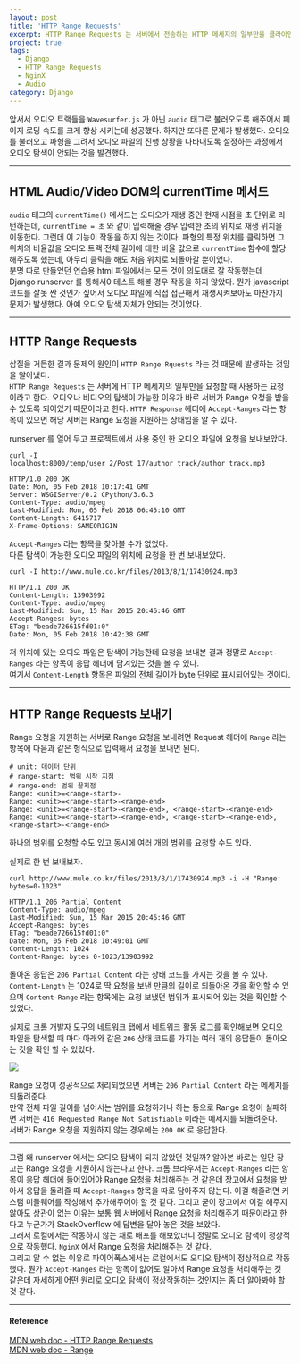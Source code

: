 ```yaml
---
layout: post
title: 'HTTP Range Requests'
excerpt: HTTP Range Requests 는 서버에서 전송하는 HTTP 메세지의 일부만을 클라이언트에 전달하는 것을 가능하게 한다. 이런 분할된 요청은 대용량의 미디어 전송이나 파일 다운로드를 처리하는데 유용하며, 미디어의 탐색을 가능하게 한다.
project: true
tags:
  - Django
  - HTTP Range Requests
  - NginX
  - Audio
category: Django
---
```


앞서서 오디오 트랙들을 `Wavesurfer.js` 가 아닌 `audio` 태그로 불러오도록 해주어서 페이지 로딩 속도를 크게 향상 시키는데 성공했다. 하지만 또다른 문제가 발생했다. 오디오를 불러오고 파형을 그려서 오디오 파일의 진행 상황을 나타내도록 설정하는 과정에서 오디오 탐색이 안되는 것을 발견했다.  

- - -

## HTML Audio/Video DOM의 currentTime 메서드

`audio` 태그의 `currentTime()` 메서드는 오디오가 재생 중인 현재 시점을 초 단위로 리턴하는데, `currentTime = 초` 와 같이 입력해줄 경우 입력한 초의 위치로 재생 위치을 이동한다. 그런데 이 기능이 작동을 하지 않는 것이다. 파형의 특정 위치를 클릭하면 그 위치의 비율값을 오디오 트랙 전체 길이에 대한 비율 값으로 `currentTime` 함수에 할당해주도록 했는데, 아무리 클릭을 해도 처음 위치로 되돌아갈 뿐이었다.  
분명 따로 만들었던 연습용 html 파일에서는 모든 것이 의도대로 잘 작동했는데 Django runserver 를 통해서0 테스트 해볼 경우 작동을 하지 않았다. 뭔가 javascript 코드를 잘못 짠 것인가 싶어서 오디오 파일에 직접 접근해서 재생시켜보아도 마찬가지 문제가 발생했다. 아예 오디오 탐색 자체가 안되는 것이었다.

- - -

## HTTP Range Requests

삽질을 거듭한 결과 문제의 원인이 `HTTP Range Rquests` 라는 것 때문에 발생하는 것임을 알아냈다.  
`HTTP Range Requests` 는 서버에 HTTP 메세지의 일부만을 요청할 때 사용하는 요청이라고 한다. 오디오나 비디오의 탐색이 가능한 이유가 바로 서버가 Range 요청을 받을 수 있도록 되어있기 때문이라고 한다. `HTTP Response` 헤더에 `Accept-Ranges` 라는 항목이 있으면 해당 서버는 Range 요청을 지원하는 상태임을 알 수 있다.  

runserver 를 열어 두고 프로젝트에서 사용 중인 한 오디오 파일에 요청을 보내보았다.  

```
curl -I localhost:8000/temp/user_2/Post_17/author_track/author_track.mp3
```

```
HTTP/1.0 200 OK
Date: Mon, 05 Feb 2018 10:17:41 GMT
Server: WSGIServer/0.2 CPython/3.6.3
Content-Type: audio/mpeg
Last-Modified: Mon, 05 Feb 2018 06:45:10 GMT
Content-Length: 6415717
X-Frame-Options: SAMEORIGIN
```

`Accept-Ranges` 라는 항목을 찾아볼 수가 없었다.  
다른 탐색이 가능한 오디오 파일의 위치에 요청을 한 번 보내보았다.  

```
curl -I http://www.mule.co.kr/files/2013/8/1/17430924.mp3               
```
```
HTTP/1.1 200 OK
Content-Length: 13903992
Content-Type: audio/mpeg
Last-Modified: Sun, 15 Mar 2015 20:46:46 GMT
Accept-Ranges: bytes
ETag: "beade726615fd01:0"
Date: Mon, 05 Feb 2018 10:42:38 GMT
```

저 위치에 있는 오디오 파일은 탐색이 가능한데 요청을 보내본 결과 정말로 `Accept-Ranges` 라는 항목이 응답 헤더에 담겨있는 것을 볼 수 있다.  
여기서 `Content-Length` 항목은 파일의 전체 길이가 byte 단위로 표시되어있는 것이다.

- - -

## HTTP Range Requests 보내기

Range 요청을 지원하는 서버로 Range 요청을 보내려면 Request 헤더에 `Range` 라는 항목에 다음과 같은 형식으로 입력해서 요청을 보내면 된다.  

```
# unit: 데이터 단위
# range-start: 범위 시작 지점
# range-end: 범위 끝지점
Range: <unit>=<range-start>-
Range: <unit>=<range-start>-<range-end>
Range: <unit>=<range-start>-<range-end>, <range-start>-<range-end>
Range: <unit>=<range-start>-<range-end>, <range-start>-<range-end>, <range-start>-<range-end>
```

하나의 범위를 요청할 수도 있고 동시에 여러 개의 범위를 요청할 수도 있다.  

실제로 한 번 보내보자.  

```
curl http://www.mule.co.kr/files/2013/8/1/17430924.mp3 -i -H "Range: bytes=0-1023"
```
```
HTTP/1.1 206 Partial Content
Content-Type: audio/mpeg
Last-Modified: Sun, 15 Mar 2015 20:46:46 GMT
Accept-Ranges: bytes
ETag: "beade726615fd01:0"
Date: Mon, 05 Feb 2018 10:49:01 GMT
Content-Length: 1024
Content-Range: bytes 0-1023/13903992
```

돌아온 응답은 `206 Partial Content` 라는 상태 코드를 가지는 것을 볼 수 있다.  
`Content-Length` 는 1024로 딱 요청을 보낸 만큼의 길이로 되돌아온 것을 확인할 수 있으며 `Content-Range` 라는 항목에는 요청 보냈던 범위가 표시되어 있는 것을 확인할 수 있었다.  

실제로 크롬 개발자 도구의 네트워크 탭에서 네트워크 활동 로그를 확인해보면 오디오 파일을 탐색할 때 마다 아래와 같은 `206` 상태 코드를 가지는 여러 개의 응답들이 돌아오는 것을 확인 할 수 있었다.  

<image src="/img/http/range.png">

Range 요청이 성공적으로 처리되었으면 서버는 `206 Partial Content` 라는 메세지를 되돌려준다.  
만약 전체 파일 길이를 넘어서는 범위를 요청하거나 하는 등으로 Range 요청이 실패하면 서버는 `416 Requested Range Not Satisfiable` 이라는 메세지를 되돌려준다.  
서버가 Range 요청을 지원하지 않는 경우에는 `200 OK` 로 응답한다.  

- - -

그럼 왜 runserver 에서는 오디오 탐색이 되지 않았던 것일까? 알아본 바로는 일단 장고는 Range 요청을 지원하지 않는다고 한다. 크롬 브라우저는 `Accept-Ranges` 라는 항목이 응답 헤더에 들어있어야 Range 요청을 처리해주는 것 같은데 장고에서 요청을 받아서 응답을 돌려줄 때 `Accept-Ranges` 항목을 따로 담아주지 않는다. 이걸 해줄려면 커스텀 미들웨어를 작성해서 추가해주어야 할 것 같다. 그리고 굳이 장고에서 이걸 해주지 않아도 상관이 없는 이유는 보통 웹 서버에서 Range 요청을 처리해주기 때문이라고 한다고 누군가가 StackOverflow 에 답변을 달아 놓은 것을 보았다.  
그래서 로컬에서는 작동하지 않는 채로 배포를 해보았더니 정말로 오디오 탐색이 정상적으로 작동했다. `NginX` 에서 Range 요청을 처리해주는 것 같다.  
그리고 알 수 없는 이유로 파이어폭스에서는 로컬에서도 오디오 탐색이 정상적으로 작동했다. 뭔가 `Accept-Ranges` 라는 항목이 없어도 알아서 Range 요청을 처리해주는 것 같은데 자세하게 어떤 원리로 오디오 탐색이 정상작동하는 것인지는 좀 더 알아봐야 할 것 같다.  

- - -

#### Reference

[MDN web doc - HTTP Range Requests](https://developer.mozilla.org/en-US/docs/Web/HTTP/Range_requests)  
[MDN web doc - Range](https://developer.mozilla.org/en-US/docs/Web/HTTP/Headers/Range)

